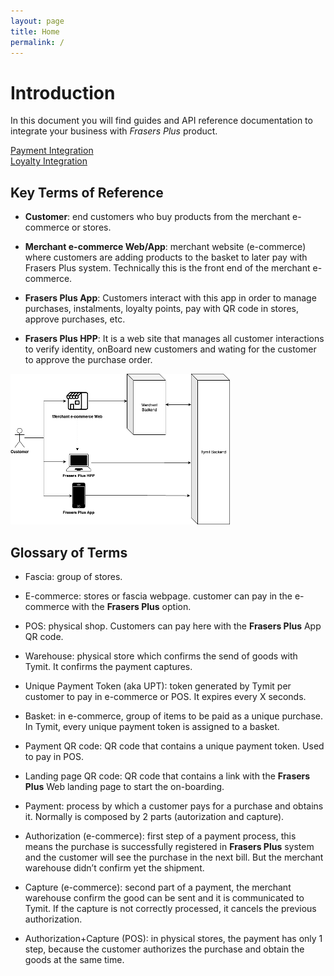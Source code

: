 ```yaml
---
layout: page
title: Home
permalink: /
---
```


<div style="display:none;">
  Frasers plus developer documentation
</div>


# Introduction

In this document you will find guides and API reference documentation to integrate your business with _Frasers Plus_ product.

 [Payment Integration](/pay/)  
 [Loyalty Integration](/loyalty/)   


## Key Terms of Reference

- **Customer**: end customers who buy products from the merchant e-commerce or stores.

- **Merchant e-commerce Web/App**: merchant website (e-commerce) where customers are adding products to the basket to later pay with Frasers Plus system. Technically this is the front end of the merchant e-commerce.

- **Frasers Plus App**: Customers interact with this app in order to manage purchases, instalments, loyalty points, pay with QR code in stores, approve purchases, etc.

- **Frasers Plus HPP**: It is a web site that manages all customer interactions to verify identity, onBoard new customers and wating for the customer to approve the purchase order.

![](assets/images/pay/Picture1.png)

## Glossary of Terms

- Fascia: group of stores.

- E-commerce: stores or fascia webpage. customer can pay in the e-commerce with the **Frasers Plus** option.

- POS: physical shop. Customers can pay here with the **Frasers Plus** App QR code.

- Warehouse: physical store which confirms the send of goods with Tymit. It confirms the payment captures.

- Unique Payment Token (aka UPT): token generated by Tymit per customer to pay in e-commerce or POS. It expires every X seconds.

- Basket: in e-commerce, group of items to be paid as a unique purchase. In Tymit, every unique payment token is assigned to a basket.

- Payment QR code: QR code that contains a unique payment token. Used to pay in POS.

- Landing page QR code: QR code that contains a link with the **Frasers Plus** Web landing page to start the on-boarding.

- Payment: process by which a customer pays for a purchase and obtains it. Normally is composed by 2 parts (autorization and capture).

- Authorization (e-commerce): first step of a payment process, this means the purchase is successfully registered in **Frasers Plus** system and the customer will see the purchase in the next bill. But the merchant warehouse didn’t confirm yet the shipment.

- Capture (e-commerce): second part of a payment, the merchant warehouse confirm the good can be sent and it is communicated to Tymit. If the capture is not correctly processed, it cancels the previous authorization.

- Authorization+Capture (POS): in physical stores, the payment has only 1 step, because the customer authorizes the purchase and obtain the goods at the same time.
